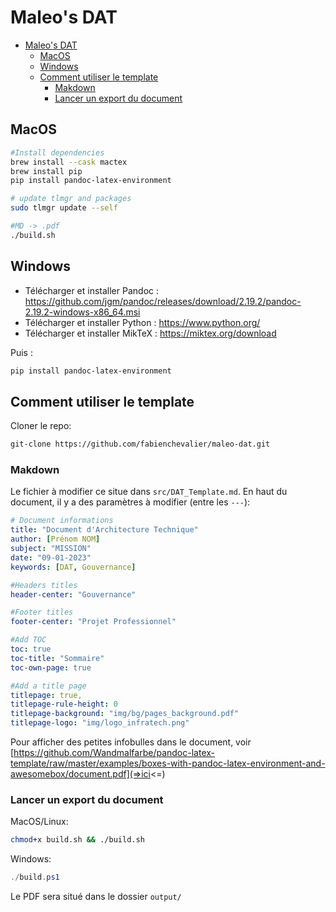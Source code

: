 # Maleo's DAT

- [Maleo's DAT](#maleos-dat)
  - [MacOS](#macos)
  - [Windows](#windows)
  - [Comment utiliser le template](#comment-utiliser-le-template)
    - [Makdown](#makdown)
    - [Lancer un export du document](#lancer-un-export-du-document)

## MacOS

```bash
#Install dependencies
brew install --cask mactex
brew install pip
pip install pandoc-latex-environment

# update tlmgr and packages
sudo tlmgr update --self

#MD -> .pdf
./build.sh
```

## Windows

- Télécharger et installer Pandoc : <https://github.com/jgm/pandoc/releases/download/2.19.2/pandoc-2.19.2-windows-x86_64.msi>
- Télécharger et installer Python : <https://www.python.org/>
- Télécharger et installer MikTeX : <https://miktex.org/download>

Puis :

```powershell
pip install pandoc-latex-environment
```

## Comment utiliser le template

Cloner le repo:

```bash
git-clone https://github.com/fabienchevalier/maleo-dat.git
```

### Makdown

Le fichier à modifier ce situe dans `src/DAT_Template.md`. En haut du document, il y a des paramètres à modifier (entre les `---`):

```yaml
# Document informations
title: "Document d'Architecture Technique"
author: [Prénom NOM]
subject: "MISSION"
date: "09-01-2023"
keywords: [DAT, Gouvernance]

#Headers titles
header-center: "Gouvernance"

#Footer titles
footer-center: "Projet Professionnel"

#Add TOC
toc: true
toc-title: "Sommaire"
toc-own-page: true

#Add a title page
titlepage: true,
titlepage-rule-height: 0
titlepage-background: "img/bg/pages_background.pdf"
titlepage-logo: "img/logo_infratech.png"
```

Pour afficher des petites infobulles dans le document, voir [https://github.com/Wandmalfarbe/pandoc-latex-template/raw/master/examples/boxes-with-pandoc-latex-environment-and-awesomebox/document.pdf](=>ici<=)

### Lancer un export du document

MacOS/Linux:

```bash
chmod+x build.sh && ./build.sh
```

Windows:

```powershell
./build.ps1
```

Le PDF sera situé dans le dossier `output/`

